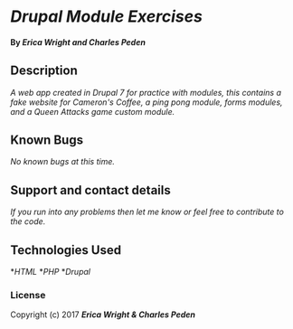 # _Drupal Module Exercises_

#### By _**Erica Wright and Charles Peden**_

## Description

_A web app created in Drupal 7 for practice with modules, this contains a fake website for Cameron's Coffee, a ping pong module, forms modules, and a Queen Attacks game custom module._

## Known Bugs

_No known bugs at this time._

## Support and contact details

_If you run into any problems then let me know or feel free to contribute to the code._

## Technologies Used

*_HTML_
*_PHP_
*_Drupal_

### License

Copyright (c) 2017 **_Erica Wright & Charles Peden_**
